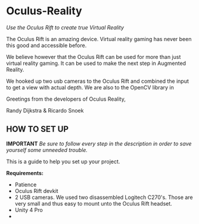 Oculus-Reality
==============
*Use the Oculus Rift to create true Virtual Reality*


The Oculus Rift is an amazing device. Virtual reality gaming has never been this good and accessible before.

We believe however that the Oculus Rift can be used for more than just virtual reality gaming. It can be used to make the next step in Augmented Reality. 

We hooked up two usb cameras to the Oculus Rift and combined the input to get a view with actual depth. We are also to the OpenCV library in


Greetings from the developers of Oculus Reality,

Randy Dijkstra & Ricardo Snoek


HOW TO SET UP
--------------

**IMPORTANT** *Be sure to follow every step in the description in order to save yourself some unneeded trouble.*

This is a guide to help you set up your project.

**Requirements:**
- Patience 
- Oculus Rift devkit
- 2 USB cameras. We used two disassembled Logitech C270's. Those are very small and thus easy to mount unto the Oculus Rift headset.
- Unity 4 Pro
- 